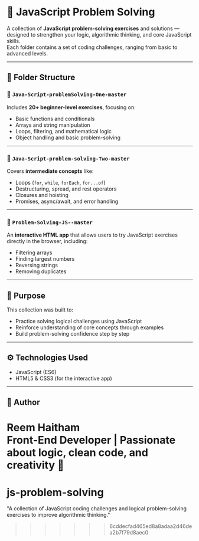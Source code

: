 
# 🧠 JavaScript Problem Solving

A collection of **JavaScript problem-solving exercises** and solutions — designed to strengthen your logic, algorithmic thinking, and core JavaScript skills.  
Each folder contains a set of coding challenges, ranging from basic to advanced levels.

---

## 📁 Folder Structure

### 🔹 `Java-Script-problemSolving-One-master`
Includes **20+ beginner-level exercises**, focusing on:
- Basic functions and conditionals  
- Arrays and string manipulation  
- Loops, filtering, and mathematical logic  
- Object handling and basic problem-solving

---

### 🔹 `Java-Script-problem-solving-Two-master`
Covers **intermediate concepts** like:
- Loops (`for`, `while`, `forEach`, `for...of`)  
- Destructuring, spread, and rest operators  
- Closures and hoisting  
- Promises, async/await, and error handling

---

### 🔹 `Problem-Solving-JS--master`
An **interactive HTML app** that allows users to try JavaScript exercises directly in the browser, including:
- Filtering arrays  
- Finding largest numbers  
- Reversing strings  
- Removing duplicates  

---

## 🎯 Purpose
This collection was built to:
- Practice solving logical challenges using JavaScript  
- Reinforce understanding of core concepts through examples  
- Build problem-solving confidence step by step  

---

## ⚙️ Technologies Used
- JavaScript (ES6)  
- HTML5 & CSS3 (for the interactive app)

---

## 🧠 Author
**Reem Haitham**  
Front-End Developer | Passionate about logic, clean code, and creativity 💛
=======
# js-problem-solving
"A collection of JavaScript coding challenges and logical problem-solving exercises to improve algorithmic thinking."
>>>>>>> 6cddecfad465ed8a8adaa2d46dea2b7f79d8aec0
